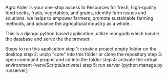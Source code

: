 Agro Aider is your one-stop access to Resources for fresh, high-quality food socks, fruits, vegetables, and grains, identify farm issues and solutions. 
we helps to empower farmers, promote sustainable farming methods, and advance the agricultural industry as a whole..

This is a django python based application ,utilize mongodb which handle the database and serve the the browser.

Steps to run this application
step 1: create a project empty folder on the desktop
step 2: unzip "core" into this folder or clone the repository
step 3: open command propmt and cd into the folder
step 4: activate the virtual environment {venv/Scripts/activate}
step 5: run server {python manage.py runserver}
